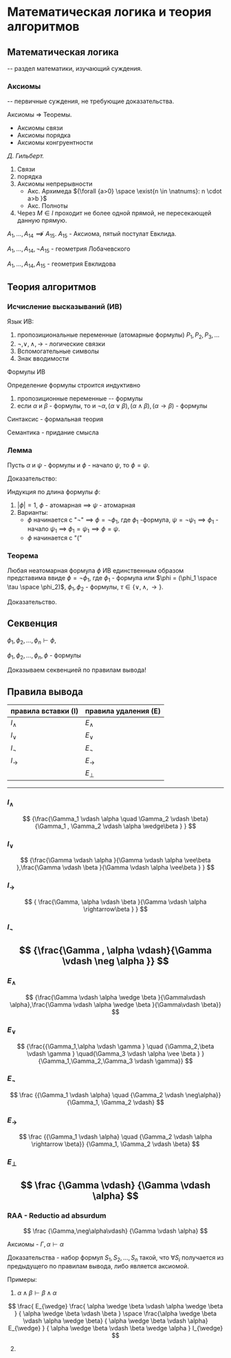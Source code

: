 # Математическая логика и теория алгоритмов

## Математическая логика

-- раздел математики, изучающий суждения.

### Аксиомы

-- первичные суждения, не требующие доказательства.

Аксиомы => Теоремы.

* Аксиомы связи
* Аксиомы порядка
* Аксиомы конгруентности

*Д. Гильберт.*

1. Связи
2. порядка
3. Аксиомы непрерывности
   * Акс. Архимеда ${\forall {a>0} \space \exist{n \in \natnums}:  n \cdot a>b }$
   * Акс. Полноты
4. Через ${M \in l}$ проходит не более одной прямой, не пересекающей данную прямую.

${A_1,...,A_{14} \not \implies A_{15}}$. ${A_{15}}$ - Аксиома, пятый постулат Евклида.

${A_1,...,A_{14}, \neg A_{15}}$ - геометрия Лобачевского

${A_1,...,A_{14}, A_{15}}$ - геометрия Евклидова

## Теория алгоритмов

### Исчисление высказываний (ИВ)

Язык ИВ:

1. пропозициональные переменные (атомарные формулы)  ${P_1, P_2,P_3, \dots}$
2. ${\neg,\vee, \wedge, \rightarrow}$ - логические связки
3. Вспомогательные символы
4. Знак вводимости

Формулы ИВ

Определение формулы строится индуктивно

1. пропозиционные переменные -- формулы
2. если $\alpha$ и $\beta$ - формулы, то и  ${\neg{\alpha}, ({\alpha}\vee{\beta}), ({\alpha}\wedge{\beta}), ({\alpha}\rightarrow{\beta})}$ - формулы

Синтаксис - формальная теория

Семантика - придание смысла

### Лемма

Пусть $\alpha$ и $\psi$ - формулы и $\phi$ - начало $\psi$, то ${\phi = \psi}$.

Доказательство:

Индукция по длина формулы $\phi$:

1. $|\phi|=1$, $\phi$ - атомарная $\implies$ $\psi$ - атомарная
2. Варианты:
     * $\phi$ начинается с "$\neg$" $\implies$ $\phi = \neg \phi_1$, где $\phi_1$ -формула, $\psi = \neg \psi_1 \implies \phi_1$ - начало $\psi_1$ $\implies$ $\phi_1  = \psi_1 \implies \phi  = \psi$.
     * $\phi$ начинается с "("

### Теорема

Любая неатомарная формула $\phi$ ИВ единственным образом представима ввиде $\phi = \neg \phi_1$, где $\phi_1$ - формула или $\phi = (\phi_1 \space \tau \space  \phi_2)$, ${\phi_1, \phi_2}$ - формулы, $\tau \in \{ \vee, \wedge,\rightarrow \}$.

Доказательство.

## Секвенция

$\phi_1,\phi_2,...,\phi_n \vdash \phi$,

$\phi_1,\phi_2,...,\phi_n,\phi$ - формулы

Доказываем секвенцией по правилам вывода!

## Правила вывода

| правила вставки (I) | правила удаления (E) |
| -----------------|------------------|
|${I_{\wedge}}$|${E_{\wedge}}$|
|$I_{\vee}$|${E_{\vee}}$|
|$I_{\neg}$|$E_{\neg}$|
|$I_{\rightarrow}$|$E_{\rightarrow}$|
||$E_{\perp}$|
---

### $I_{\wedge}$

$$
{\frac{\Gamma_1 \vdash \alpha \quad \Gamma_2 \vdash \beta}{\Gamma_1 , \Gamma_2 \vdash \alpha \wedge\beta } }
$$

### $I_{\vee}$

$$
{\frac{\Gamma \vdash \alpha }{\Gamma \vdash \alpha \vee\beta },\frac{\Gamma \vdash \beta }{\Gamma \vdash \alpha \vee\beta } }
$$

### $I_{\rightarrow}$

$$
{ \frac{\Gamma, \alpha \vdash \beta }{\Gamma \vdash \alpha \rightarrow\beta } }
$$

### $I_{\neg}$

$$
{\frac{\Gamma , \alpha \vdash}{\Gamma \vdash \neg \alpha }}
$$
----

### $E_{\wedge}$

$$
{\frac{\Gamma \vdash \alpha \wedge \beta }{\Gamma\vdash \alpha},\frac{\Gamma \vdash \alpha \wedge \beta }{\Gamma\vdash \beta}}
$$

### $E_{\vee}$

$$
{\frac{{\Gamma_1,\alpha \vdash \gamma } \quad {\Gamma_2,\beta \vdash \gamma } \quad{\Gamma_3 \vdash \alpha \vee \beta } }
{\Gamma_1,\Gamma_2,\Gamma_3 \vdash \gamma}}
$$

### $E_{\neg}$

$$
\frac
{{\Gamma_1 \vdash \alpha} \quad {\Gamma_2 \vdash  \neg\alpha}}
{\Gamma_1, \Gamma_2 \vdash}
$$

### $E_{\rightarrow}$

$$
\frac
{{\Gamma_1 \vdash \alpha} \quad {\Gamma_2 \vdash  \alpha \rightarrow \beta}}
{\Gamma_1, \Gamma_2 \vdash \beta}
$$

### $E_{\perp}$

$$
\frac
{\Gamma \vdash}
{\Gamma \vdash \alpha}
$$
---

### RAA - Reductio ad absurdum

$$
\frac
{\Gamma,\neg\alpha\vdash}
{\Gamma \vdash \alpha}
$$

Аксиомы - ${\Gamma, \alpha \vdash \alpha}$

Доказательства - набор формул ${S_1,S_2,\dots,S_n}$ такой, что ${\forall S_i }$ получается из предыдущего по правилам вывода, либо является аксиомой.

Примеры:

1. ${\alpha \wedge \beta \vdash \beta \wedge \alpha }$

$$
\frac{
   E_{\wedge}
     \frac{
        \alpha \wedge \beta \vdash \alpha \wedge \beta
        }
        {
        \alpha \wedge \beta \vdash \beta
        }
     \space
     \frac{\alpha \wedge \beta \vdash \alpha \wedge \beta}
     { \alpha \wedge \beta \vdash \alpha}
     E_{\wedge}
     }
     {
        \alpha \wedge \beta \vdash \beta \wedge \alpha
     }
      I_{\wedge}
$$

2.
